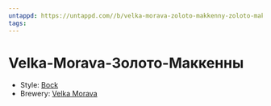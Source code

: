 ```yaml
---
untappd: https://untappd.com//b/velka-morava-zoloto-makkenny-zoloto-makkenny/3646829
tags:
---
```


# Velka-Morava-Золото-Маккенны

- Style: [Bock](Bock.md)
- Brewery: [Velka Morava](Velka%20Morava.md)